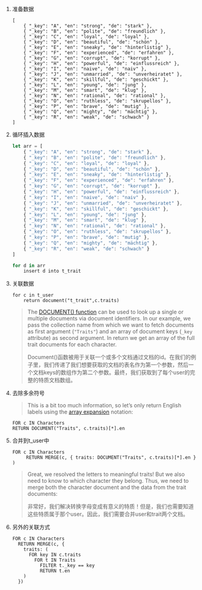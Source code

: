 1. 准备数据

   ```
   [
       { "_key": "A", "en": "strong", "de": "stark" },
       { "_key": "B", "en": "polite", "de": "freundlich" },
       { "_key": "C", "en": "loyal", "de": "loyal" },
       { "_key": "D", "en": "beautiful", "de": "schön" },
       { "_key": "E", "en": "sneaky", "de": "hinterlistig" },
       { "_key": "F", "en": "experienced", "de": "erfahren" },
       { "_key": "G", "en": "corrupt", "de": "korrupt" },
       { "_key": "H", "en": "powerful", "de": "einflussreich" },
       { "_key": "I", "en": "naive", "de": "naiv" },
       { "_key": "J", "en": "unmarried", "de": "unverheiratet" },
       { "_key": "K", "en": "skillful", "de": "geschickt" },
       { "_key": "L", "en": "young", "de": "jung" },
       { "_key": "M", "en": "smart", "de": "klug" },
       { "_key": "N", "en": "rational", "de": "rational" },
       { "_key": "O", "en": "ruthless", "de": "skrupellos" },
       { "_key": "P", "en": "brave", "de": "mutig" },
       { "_key": "Q", "en": "mighty", "de": "mächtig" },
       { "_key": "R", "en": "weak", "de": "schwach" }
   ]
   ```

2. 循环插入数据

   ```javascript
   let arr = [
       { "_key": "A", "en": "strong", "de": "stark" },
       { "_key": "B", "en": "polite", "de": "freundlich" },
       { "_key": "C", "en": "loyal", "de": "loyal" },
       { "_key": "D", "en": "beautiful", "de": "schön" },
       { "_key": "E", "en": "sneaky", "de": "hinterlistig" },
       { "_key": "F", "en": "experienced", "de": "erfahren" },
       { "_key": "G", "en": "corrupt", "de": "korrupt" },
       { "_key": "H", "en": "powerful", "de": "einflussreich" },
       { "_key": "I", "en": "naive", "de": "naiv" },
       { "_key": "J", "en": "unmarried", "de": "unverheiratet" },
       { "_key": "K", "en": "skillful", "de": "geschickt" },
       { "_key": "L", "en": "young", "de": "jung" },
       { "_key": "M", "en": "smart", "de": "klug" },
       { "_key": "N", "en": "rational", "de": "rational" },
       { "_key": "O", "en": "ruthless", "de": "skrupellos" },
       { "_key": "P", "en": "brave", "de": "mutig" },
       { "_key": "Q", "en": "mighty", "de": "mächtig" },
       { "_key": "R", "en": "weak", "de": "schwach" }
   ]
   
   for d in arr
       insert d into t_trait
   ```

3. 关联数据

   ```aql
   for c in t_user
       return document("t_trait",c.traits)
   ```

   > The [DOCUMENT() function](https://www.arangodb.com/docs/stable/aql/functions-miscellaneous.html#document) can be used to look up a single or multiple documents via document identifiers. In our example, we pass the collection name from which we want to fetch documents as first argument (`"Traits"`) and an array of document keys (`_key` attribute) as second argument. In return we get an array of the full trait documents for each character.
   >
   > Document()函数被用于关联一个或多个文档通过文档的id。在我们的例子里，我们传递了我们想要获取的文档的表名作为第一个参数，然后一个文档keys的数组作为第二个参数。最终，我们获取到了每个user的完整的特质文档数组。

4. 去除多余符号

   > This is a bit too much information, so let’s only return English labels using the [array expansion](https://www.arangodb.com/docs/stable/aql/advanced-array-operators.html#array-expansion) notation:

	```
   FOR c IN Characters
    RETURN DOCUMENT("Traits", c.traits)[*].en
   ```
   
4. 合并到t_user中

   ```
   FOR c IN Characters
	    RETURN MERGE(c, { traits: DOCUMENT("Traits", c.traits)[*].en } )
   ```
   
   > Great, we resolved the letters to meaningful traits! But we also need to know to which character they belong. Thus, we need to merge both the character document and the data from the trait documents:
   >
   > 非常好，我们解决转换字母变成有意义的特质！但是，我们也需要知道这些特质属于那个user。因此，我们需要合并user和trait两个文档。

6. 另外的关联方式

   ```
   FOR c IN Characters
     RETURN MERGE(c, {
       traits: (
         FOR key IN c.traits
           FOR t IN Traits
             FILTER t._key == key
             RETURN t.en
       )
     })
   ```